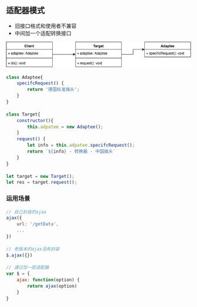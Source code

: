 ## 适配器模式
- 旧接口格式和使用者不兼容
- 中间加一个适配转换接口

![adaptee](./images/adaptee.jpg "adaptee")

```js
class Adaptee{
    specifcRequest() {
        return '德国标准插头';
    }
}

class Target{
    constructor(){
        this.adpatee = new Adaptee();
    }
    request() {
        let info = this.adpatee.specifcRequest();
        return `${info} - 转换器 - 中国插头`
    }
}

let target = new Target();
let res = target.request();
```

### 运用场景
```js
// 自己封装的ajax
ajax({
    url: '/getData',
    ...
})

// 老版本的ajax没有封装
$.ajax({})

// 通过加一层适配器
var $ = {
    ajax: function(option) {
        return ajax(option)
    }
}
```